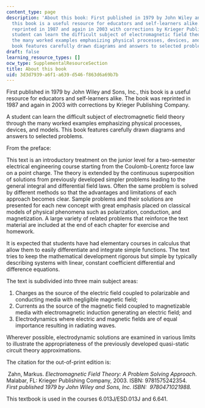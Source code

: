 ```yaml
---
content_type: page
description: 'About this book: First published in 1979 by John Wiley and Sons, Inc.,
  this book is a useful resource for educators and self-learners alike. The book was
  reprinted in 1987 and again in 2003 with corrections by Krieger Publishing Company.  A
  student can learn the difficult subject of electromagnetic field theory through
  the many worked examples emphasizing physical processes, devices, and models. This
  book features carefully drawn diagrams and answers to selected problems.'
draft: false
learning_resource_types: []
ocw_type: SupplementalResourceSection
title: About this book
uid: 3d3d7939-a6f1-a639-d546-f863d6a69b7b
---
```

First published in 1979 by John Wiley and Sons, Inc., this book is a useful resource for educators and self-learners alike. The book was reprinted in 1987 and again in 2003 with corrections by Krieger Publishing Company.

A student can learn the difficult subject of electromagnetic field theory through the many worked examples emphasizing physical processes, devices, and models. This book features carefully drawn diagrams and answers to selected problems.

From the preface:

This text is an introductory treatment on the junior level for a two-semester electrical engineering course starting from the Coulomb-Lorentz force law on a point charge. The theory is extended by the continuous superposition of solutions from previously developed simpler problems leading to the general integral and differential field laws. Often the same problem is solved by different methods so that the advantages and limitations of each approach becomes clear. Sample problems and their solutions are presented for each new concept with great emphasis placed on classical models of physical phenomena such as polarization, conduction, and magnetization. A large variety of related problems that reinforce the text material are included at the end of each chapter for exercise and homework.

It is expected that students have had elementary courses in calculus that allow them to easily differentiate and integrate simple functions. The text tries to keep the mathematical development rigorous but simple by typically describing systems with linear, constant coefficient differential and difference equations.

The text is subdivided into three main subject areas:

1. Charges as the source of the electric field coupled to polarizable and conducting media with negligible magnetic field;
2. Currents as the source of the magnetic field coupled to magnetizable media with electromagnetic induction generating an electric field; and
3. Electrodynamics where electric and magnetic fields are of equal importance resulting in radiating waves.

Wherever possible, electrodynamic solutions are examined in various limits to illustrate the appropriateness of the previously developed quasi-static circuit theory approximations.

The citation for the out-of-print edition is:

 Zahn, Markus. _Electromagnetic Field Theory: A Problem Solving Approach_. Malabar, FL: Krieger Publishing Company, 2003. ISBN: 9781575242354.   
_First published 1979 by John Wiley and Sons, Inc. ISBN:  9780471021988._

This textbook is used in the courses 6.013J/ESD.013J and 6.641.